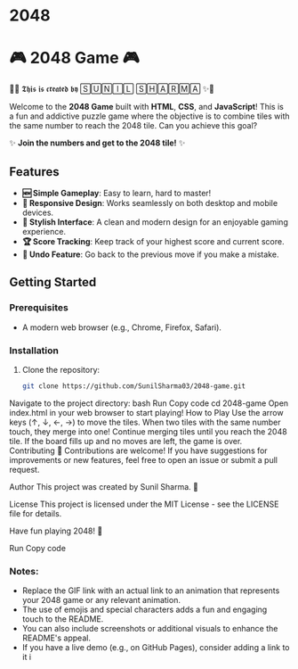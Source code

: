 # 2048

# 🎮 2048 Game 🎮

🌟✨ 𝕿𝖍𝖎𝖘 𝖎𝖘 𝖈𝖗𝖊𝖆𝖙𝖊𝖉 𝖇𝖞 🅂🅄🄽🄸🄻 🅂🄷🄰🅁🄼🄰 ✨🌟

Welcome to the **2048 Game** built with **HTML**, **CSS**, and **JavaScript**! This is a fun and addictive puzzle game where the objective is to combine tiles with the same number to reach the 2048 tile. Can you achieve this goal?

✨ **Join the numbers and get to the 2048 tile!** ✨

## Features

- **🆕 Simple Gameplay**: Easy to learn, hard to master!
- **🔄 Responsive Design**: Works seamlessly on both desktop and mobile devices.
- **🎨 Stylish Interface**: A clean and modern design for an enjoyable gaming experience.
- **🏆 Score Tracking**: Keep track of your highest score and current score.
- **🔄 Undo Feature**: Go back to the previous move if you make a mistake.

## Getting Started

### Prerequisites

- A modern web browser (e.g., Chrome, Firefox, Safari).

### Installation

1. Clone the repository:
   ```bash
   git clone https://github.com/SunilSharma03/2048-game.git
Navigate to the project directory:
bash
Run
Copy code
cd 2048-game
Open index.html in your web browser to start playing!
How to Play
Use the arrow keys (↑, ↓, ←, →) to move the tiles.
When two tiles with the same number touch, they merge into one!
Continue merging tiles until you reach the 2048 tile.
If the board fills up and no moves are left, the game is over.
Contributing
🤝 Contributions are welcome! If you have suggestions for improvements or new features, feel free to open an issue or submit a pull request.

Author
This project was created by Sunil Sharma. 🌟

License
This project is licensed under the MIT License - see the LICENSE file for details.

Have fun playing 2048! 🎉

Run
Copy code

### Notes:
- Replace the GIF link with an actual link to an animation that represents your 2048 game or any relevant animation.
- The use of emojis and special characters adds a fun and engaging touch to the README.
- You can also include screenshots or additional visuals to enhance the README's appeal.
- If you have a live demo (e.g., on GitHub Pages), consider adding a link to it i
